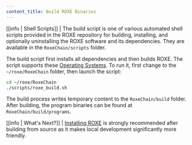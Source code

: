 ```yaml
---
content_title: Build ROXE Binaries
---
```


[[info | Shell Scripts]]
| The build script is one of various automated shell scripts provided in the ROXE repository for building, installing, and optionally uninstalling the ROXE software and its dependencies. They are available in the `RoxeChain/scripts` folder.

The build script first installs all dependencies and then builds ROXE. The script supports these [Operating Systems](../../index.md#supported-operating-systems). To run it, first change to the `~/roxe/RoxeChain` folder, then launch the script:

```sh
cd ~/roxe/RoxeChain
./scripts/roxe_build.sh
```

The build process writes temporary content to the `RoxeChain/build` folder. After building, the program binaries can be found at `RoxeChain/build/programs`.

[[info | What's Next?]]
| [Installing ROXE](03_install-roxe-binaries.md) is strongly recommended after building from source as it makes local development significantly more friendly.
